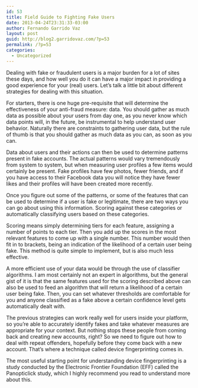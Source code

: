 ```yaml
---
id: 53
title: Field Guide to Fighting Fake Users
date: 2013-04-24T23:31:33-03:00
author: Fernando Garrido Vaz
layout: post
guid: http://blog2.garridovaz.com/?p=53
permalink: /?p=53
categories:
  - Uncategorized
---
```

Dealing with fake or fraudulent users is a major burden for a lot of sites these days, and how well you do it can have a major impact in providing a good experience for your (real) users. Let&#8217;s talk a little bit about different strategies for dealing with this situation.

For starters, there is one huge pre-requisite that will determine the effectiveness of your anti-fraud measure: data. You should gather as much data as possible about your users from day one, as you never know which data points will, in the future, be instrumental to help understand user behavior. Naturally there are constraints to gathering user data, but the rule of thumb is that you should gather as much data as you can, as soon as you can.

Data about users and their actions can then be used to determine patterns present in fake accounts. The actual patterns would vary tremendously from system to system, but when measuring user profiles a few items would certainly be present. Fake profiles have few photos, fewer friends, and if you have access to their Facebook data you will notice they have fewer likes and their profiles will have been created more recently.

Once you figure out some of the patterns, or some of the features that can be used to determine if a user is fake or legitimate, there are two ways you can go about using this information. Scoring against these categories or automatically classifying users based on these categories.

Scoring means simply determining tiers for each feature, assigning a number of points to each tier. Then you add up the scores in the most relevant features to come up with a single number. This number would then fit in to brackets, being an indication of the likelihood of a certain user being fake. This method is quite simple to implement, but is also much less effective.

A more efficient use of your data would be through the use of classifier algorithms. I am most certainly not an expert in algorithms, but the general gist of it is that the same features used for the scoring described above can also be used to feed an algorithm that will return a likelihood of a certain user being fake. Then, you can set whatever thresholds are comfortable for you and anyone classified as a fake above a certain confidence level gets automatically dealt with.

The previous strategies can work really well for users inside your platform, so you&#8217;re able to accurately identify fakes and take whatever measures are appropriate for your context. But nothing stops these people from coming back and creating new accounts, right? So we need to figure out how to deal with repeat offenders, hopefully before they come back with a new account. That&#8217;s where a technique called device fingerprinting comes in.

The most useful starting point for understanding device fingerprinting is a study conducted by the Electronic Frontier Foundation (EFF) called the Panopticlick study, which I highly recommend you read to understand more about this.